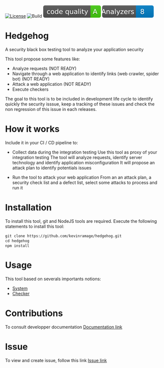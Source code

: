 [![License](https://img.shields.io/badge/license-Apache%202-4EB1BA.svg)](https://github.com/kevinramage/hedgehog/blob/main/LICENSE)
![Build](https://github.com/kevinramage/hedgehog/workflows/build/badge.svg)
![Quality](./.github/current/quality.svg)
![Analyzers](./.github/current/analyzers.svg)


# Hedgehog
A security black box testing tool to analyze your application security 

This tool propose some features like:
* Analyze requests (NOT READY)
* Navigate through a web application to identify links (web crawler, spider bot) (NOT READY)
* Attack a web application (NOT READY)
* Execute checkers

The goal to this tool is to be included in development life cycle to identify quickly the security isssue, keep a tracking of these issues and check the non regression of this issue in each releases.

# How it works

Include it in your CI / CD pipeline to:
* Collect data during the integration testing
Use this tool as proxy of your integration testing
The tool will analyze requests, identify server technology and identify application misconfiguration
It will propose an attack plan to identify potentials issues

* Run the tool to attack your web application
From an an attack plan, a security check list and a defect list, select some attacks to process and run it

# Installation

To install this tool, git and NodeJS tools are required.
Execute the following statements to install this tool:

```
git clone https://github.com/kevinramage/hedgehog.git
cd hedgehog
npm install
```

# Usage

This tool based on severals importants notions:
* [System](./src/system/README.md)
* [Checker](./src/checker/README.md)

# Contributions

To consult developper documentation
[Documentation link](./doc/globals.html)

# Issue

To view and create issue, follow this link
[Issue link](https://github.com/kevinramage/hedgehog/issues)